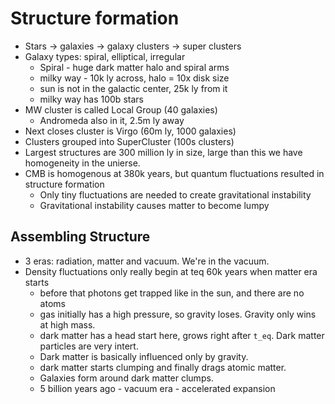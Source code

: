 # Structure formation

* Stars -> galaxies -> galaxy clusters -> super clusters 
* Galaxy types: spiral, elliptical, irregular 
  - Spiral - huge dark matter halo and spiral arms
  - milky way - 10k ly across, halo = 10x disk size
  - sun is not in the galactic center, 25k ly from it 
  - milky way has 100b stars
* MW cluster is called Local Group (40 galaxies)
  - Andromeda also in it, 2.5m ly away 
* Next closes cluster is Virgo (60m ly, 1000 galaxies)
* Clusters grouped into SuperCluster (100s clusters)
* Largest structures are 300 million ly in size, large than this we have
  homogeneity in the unierse. 
* CMB is homogenous at 380k years, but quantum fluctuations resulted in 
  structure formation
  - Only tiny fluctuations are needed to create gravitational instability
  - Gravitational instability causes matter to become lumpy

## Assembling Structure 

* 3 eras: radiation, matter and vacuum. We're in the vacuum. 
* Density fluctuations only really begin at teq 60k years when matter era starts
  - before that photons get trapped like in the sun, and there are no atoms
  - gas initially has a high pressure, so gravity loses. Gravity only wins at
    high mass. 
  - dark matter has a head start here, grows right after `t_eq`. Dark matter
    particles are very intert. 
  - Dark matter is basically influenced only by gravity. 
  - dark matter starts clumping and finally drags atomic matter.
  - Galaxies form around dark matter clumps.
  - 5 billion years ago - vacuum era - accelerated expansion
